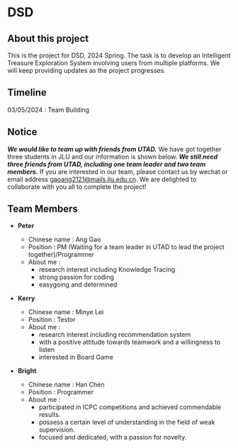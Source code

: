 # DSD 
## About this project
This is the project for DSD, 2024 Spring. The task is to develop an Intelligent Treasure Exploration System involving users from multiple platforms. We will keep providing updates as the project progresses.

## Timeline
03/05/2024 : Team Building

## Notice
*__We would like to team up with friends from UTAD.__* We have got together three students in JLU and our information is shown below. *__We still need three friends from UTAD, including one team leader and two team members.__* If you are interested in our team, please contact us by wechat or email address gaoang2121@mails.jlu.edu.cn. We are delighted to collaborate with you all to complete the project!

## Team Members
+ __Peter__
  + Chinese name : Ang Gao
  + Position : PM (Waiting for a team leader in UTAD to lead the project together)/Programmer
  + About me : 
    + research interest including Knowledge Tracing
    + strong passion for coding
    + easygoing and determined
    
+ __Kerry__
  + Chinese name : Minye Lei
  + Position : Testor
  + About me :
    + research interest including recommendation system
    + with a positive attitude towards teamwork and a willingness to listen
    + interested in Board Game

+ __Bright__
  + Chinese name : Han Chen
  + Position : Programmer
  + About me :
    + participated in ICPC competitions and achieved commendable results.
    + possess a certain level of understanding in the field of weak supervision.
    + focused and dedicated, with a passion for novelty.
  
